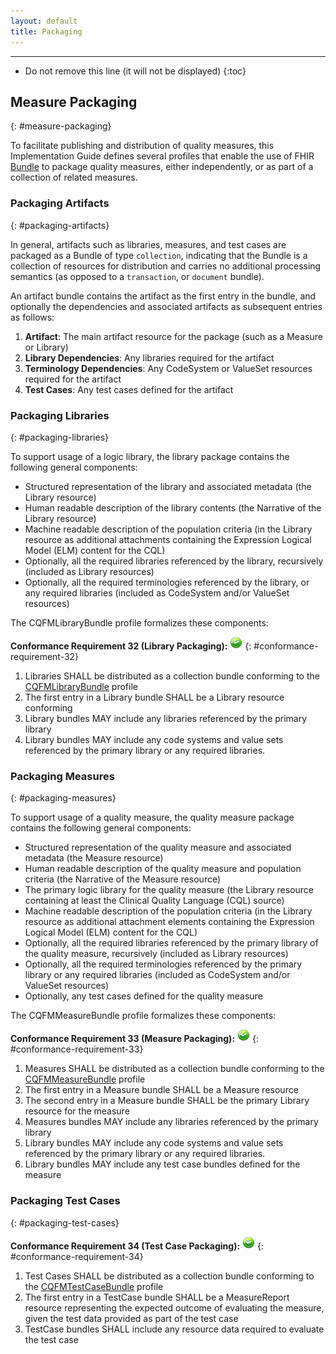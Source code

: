 ```yaml
---
layout: default
title: Packaging
---
```


---

<!-- TOC  the css styling for this is \pages\assets\css\project.css under 'markdown-toc'-->

* Do not remove this line (it will not be displayed)
{:toc}

## Measure Packaging
{: #measure-packaging}

To facilitate publishing and distribution of quality measures, this Implementation Guide
defines several profiles that enable the use of FHIR [Bundle]({{site.data.fhir.path}}bundle.html)
to package quality measures, either independently, or as part of a collection of related
measures.

### Packaging Artifacts
{: #packaging-artifacts}

In general, artifacts such as libraries, measures, and test cases are packaged as a Bundle
of type `collection`, indicating that the Bundle is a collection of resources for distribution and
carries no additional processing semantics (as opposed to a `transaction`, or `document` bundle).

An artifact bundle contains the artifact as the first entry in the bundle, and optionally the
dependencies and associated artifacts as subsequent entries as follows:

1. **Artifact**: The main artifact resource for the package (such as a Measure or Library)
2. **Library Dependencies**: Any libraries required for the artifact
3. **Terminology Dependencies**: Any CodeSystem or ValueSet resources required for the artifact
4. **Test Cases**: Any test cases defined for the artifact

### Packaging Libraries
{: #packaging-libraries}

To support usage of a logic library, the library package contains the following general components:

* Structured representation of the library and associated metadata (the Library resource)
* Human readable description of the library contents (the Narrative of the Library resource)
* Machine readable description of the population criteria (in the Library resource as additional attachments containing the Expression Logical Model (ELM) content for the CQL)
* Optionally, all the required libraries referenced by the library, recursively (included as Library resources)
* Optionally, all the required terminologies referenced by the library, or any required libraries (included as CodeSystem and/or ValueSet resources)

The CQFMLibraryBundle profile formalizes these components:

**Conformance Requirement 32 (Library Packaging):** [<img src="assets/images/conformance.png" width="20" class="self-link" height="20"/>](#conformance-requirement-32)
{: #conformance-requirement-32}
  1. Libraries SHALL be distributed as a collection bundle conforming to the [CQFMLibraryBundle](StructureDefinition-library-bundle-cqfm.html) profile
  2. The first entry in a Library bundle SHALL be a Library resource conforming
  3. Library bundles MAY include any libraries referenced by the primary library
  4. Library bundles MAY include any code systems and value sets referenced by the primary library or any required libraries.

### Packaging Measures
{: #packaging-measures}

To support usage of a quality measure, the quality measure package contains the following
general components:

* Structured representation of the quality measure and associated metadata (the Measure resource)
* Human readable description of the quality measure and population criteria (the Narrative of the Measure resource)
* The primary logic library for the quality measure (the Library resource containing at least the Clinical Quality Language (CQL) source)
* Machine readable description of the population criteria (in the Library resource as additional attachment elements containing the Expression Logical Model (ELM) content for the CQL)
* Optionally, all the required libraries referenced by the primary library of the quality measure, recursively (included as Library resources)
* Optionally, all the required terminologies referenced by the primary library or any required libraries (included as CodeSystem and/or ValueSet resources)
* Optionally, any test cases defined for the quality measure

The CQFMMeasureBundle profile formalizes these components:

**Conformance Requirement 33 (Measure Packaging):** [<img src="assets/images/conformance.png" width="20" class="self-link" height="20"/>](#conformance-requirement-33)
{: #conformance-requirement-33}
  1. Measures SHALL be distributed as a collection bundle conforming to the [CQFMMeasureBundle](StructureDefinition-measure-bundle-cqfm.html) profile
  2. The first entry in a Measure bundle SHALL be a Measure resource
  3. The second entry in a Measure bundle SHALL be the primary Library resource for the measure
  4. Measures bundles MAY include any libraries referenced by the primary library
  5. Library bundles MAY include any code systems and value sets referenced by the primary library or any required libraries.
  6. Library bundles MAY include any test case bundles defined for the measure

### Packaging Test Cases
{: #packaging-test-cases}

**Conformance Requirement 34 (Test Case Packaging):** [<img src="assets/images/conformance.png" width="20" class="self-link" height="20"/>](#conformance-requirement-34)
{: #conformance-requirement-34}
  1. Test Cases SHALL be distributed as a collection bundle conforming to the [CQFMTestCaseBundle](StructureDefinition-testcase-bundle-cqfm.html) profile
  2. The first entry in a TestCase bundle SHALL be a MeasureReport resource representing the expected outcome of evaluating the measure, given the test data provided as part of the test case
  3. TestCase bundles SHALL include any resource data required to evaluate the test case
